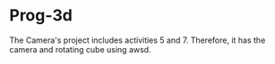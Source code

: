 # Prog-3d

The Camera's project includes activities 5 and 7. Therefore, it has the camera and rotating cube using awsd.
